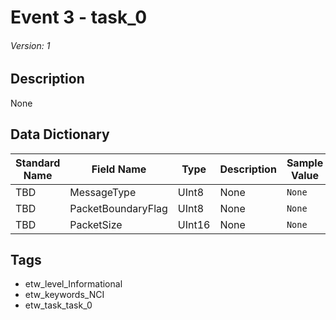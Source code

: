 # Event 3 - task_0
###### Version: 1

## Description
None

## Data Dictionary
|Standard Name|Field Name|Type|Description|Sample Value|
|---|---|---|---|---|
|TBD|MessageType|UInt8|None|`None`|
|TBD|PacketBoundaryFlag|UInt8|None|`None`|
|TBD|PacketSize|UInt16|None|`None`|

## Tags
* etw_level_Informational
* etw_keywords_NCI
* etw_task_task_0